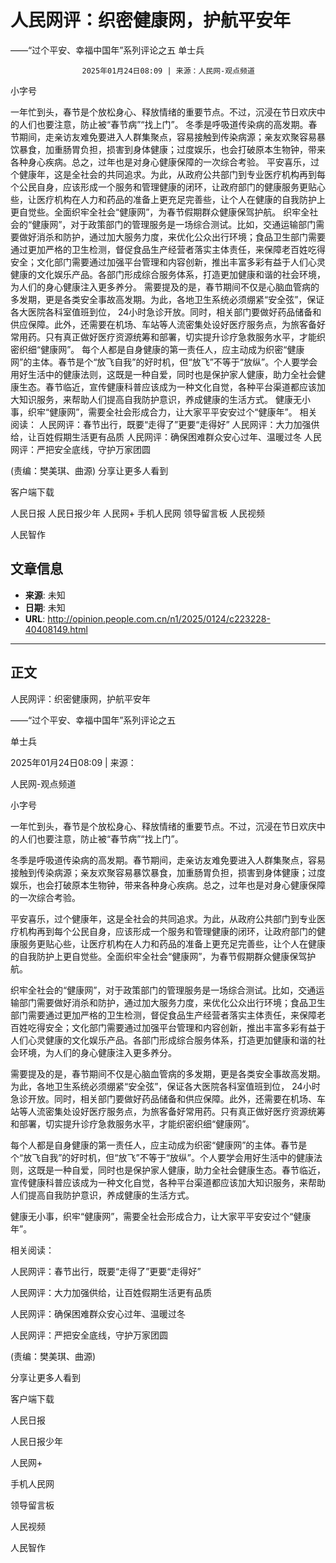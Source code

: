 # 人民网评：织密健康网，护航平安年
——“过个平安、幸福中国年”系列评论之五
单士兵


					2025年01月24日08:09 | 来源：人民网-观点频道


小字号





一年忙到头，春节是个放松身心、释放情绪的重要节点。不过，沉浸在节日欢庆中的人们也要注意，防止被“春节病”“找上门”。
冬季是呼吸道传染病的高发期。春节期间，走亲访友难免要进入人群集聚点，容易接触到传染病源；亲友欢聚容易暴饮暴食，加重肠胃负担，损害到身体健康；过度娱乐，也会打破原本生物钟，带来各种身心疾病。总之，过年也是对身心健康保障的一次综合考验。
平安喜乐，过个健康年，这是全社会的共同追求。为此，从政府公共部门到专业医疗机构再到每个公民自身，应该形成一个服务和管理健康的闭环，让政府部门的健康服务更贴心些，让医疗机构在人力和药品的准备上更充足完善些，让个人在健康的自我防护上更自觉些。全面织牢全社会“健康网”，为春节假期群众健康保驾护航。
织牢全社会的“健康网”，对于政策部门的管理服务是一场综合测试。比如，交通运输部门需要做好消杀和防护，通过加大服务力度，来优化公众出行环境；食品卫生部门需要通过更加严格的卫生检测，督促食品生产经营者落实主体责任，来保障老百姓吃得安全；文化部门需要通过加强平台管理和内容创新，推出丰富多彩有益于人们心灵健康的文化娱乐产品。各部门形成综合服务体系，打造更加健康和谐的社会环境，为人们的身心健康注入更多养分。
需要提及的是，春节期间不仅是心脑血管病的多发期，更是各类安全事故高发期。为此，各地卫生系统必须绷紧“安全弦”，保证各大医院各科室值班到位， 24小时急诊开放。同时，相关部门要做好药品储备和供应保障。此外，还需要在机场、车站等人流密集处设好医疗服务点，为旅客备好常用药。只有真正做好医疗资源统筹和部署，切实提升诊疗急救服务水平，才能织密织细“健康网”。
每个人都是自身健康的第一责任人，应主动成为织密“健康网”的主体。春节是个“放飞自我”的好时机，但“放飞”不等于“放纵”。个人要学会用好生活中的健康法则，这既是一种自爱，同时也是保护家人健康，助力全社会健康生态。春节临近，宣传健康科普应该成为一种文化自觉，各种平台渠道都应该加大知识服务，来帮助人们提高自我防护意识，养成健康的生活方式。
健康无小事，织牢“健康网”，需要全社会形成合力，让大家平平安安过个“健康年”。
相关阅读：
人民网评：春节出行，既要“走得了”更要“走得好”
人民网评：大力加强供给，让百姓假期生活更有品质
人民网评：确保困难群众安心过年、温暖过冬
人民网评：严把安全底线，守护万家团圆

(责编：樊美琪、曲源)
分享让更多人看到  


客户端下载

人民日报
人民日报少年
人民网+
手机人民网
领导留言板
人民视频

人民智作

## 文章信息

- **来源**: 未知
- **日期**: 未知
- **URL**: http://opinion.people.com.cn/n1/2025/0124/c223228-40408149.html

---

## 正文

人民网评：织密健康网，护航平安年

——“过个平安、幸福中国年”系列评论之五

单士兵

2025年01月24日08:09 | 来源：

人民网-观点频道

小字号

一年忙到头，春节是个放松身心、释放情绪的重要节点。不过，沉浸在节日欢庆中的人们也要注意，防止被“春节病”“找上门”。

冬季是呼吸道传染病的高发期。春节期间，走亲访友难免要进入人群集聚点，容易接触到传染病源；亲友欢聚容易暴饮暴食，加重肠胃负担，损害到身体健康；过度娱乐，也会打破原本生物钟，带来各种身心疾病。总之，过年也是对身心健康保障的一次综合考验。

平安喜乐，过个健康年，这是全社会的共同追求。为此，从政府公共部门到专业医疗机构再到每个公民自身，应该形成一个服务和管理健康的闭环，让政府部门的健康服务更贴心些，让医疗机构在人力和药品的准备上更充足完善些，让个人在健康的自我防护上更自觉些。全面织牢全社会“健康网”，为春节假期群众健康保驾护航。

织牢全社会的“健康网”，对于政策部门的管理服务是一场综合测试。比如，交通运输部门需要做好消杀和防护，通过加大服务力度，来优化公众出行环境；食品卫生部门需要通过更加严格的卫生检测，督促食品生产经营者落实主体责任，来保障老百姓吃得安全；文化部门需要通过加强平台管理和内容创新，推出丰富多彩有益于人们心灵健康的文化娱乐产品。各部门形成综合服务体系，打造更加健康和谐的社会环境，为人们的身心健康注入更多养分。

需要提及的是，春节期间不仅是心脑血管病的多发期，更是各类安全事故高发期。为此，各地卫生系统必须绷紧“安全弦”，保证各大医院各科室值班到位， 24小时急诊开放。同时，相关部门要做好药品储备和供应保障。此外，还需要在机场、车站等人流密集处设好医疗服务点，为旅客备好常用药。只有真正做好医疗资源统筹和部署，切实提升诊疗急救服务水平，才能织密织细“健康网”。

每个人都是自身健康的第一责任人，应主动成为织密“健康网”的主体。春节是个“放飞自我”的好时机，但“放飞”不等于“放纵”。个人要学会用好生活中的健康法则，这既是一种自爱，同时也是保护家人健康，助力全社会健康生态。春节临近，宣传健康科普应该成为一种文化自觉，各种平台渠道都应该加大知识服务，来帮助人们提高自我防护意识，养成健康的生活方式。

健康无小事，织牢“健康网”，需要全社会形成合力，让大家平平安安过个“健康年”。

相关阅读：

人民网评：春节出行，既要“走得了”更要“走得好”

人民网评：大力加强供给，让百姓假期生活更有品质

人民网评：确保困难群众安心过年、温暖过冬

人民网评：严把安全底线，守护万家团圆

(责编：樊美琪、曲源)

分享让更多人看到

客户端下载

人民日报

人民日报少年

人民网+

手机人民网

领导留言板

人民视频

人民智作

